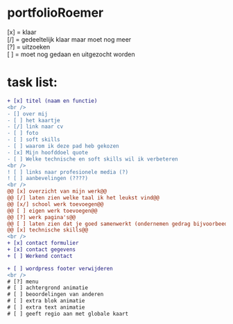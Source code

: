 # portfolioRoemer
[x] = klaar <br>
[/] = gedeeltelijk klaar maar moet nog meer <br>
[?] = uitzoeken <br>
[ ] = moet nog gedaan en uitgezocht worden <br> 
# task list:
```diff
+ [x] titel (naam en functie)
<br />
- [] over mij
- [ ] het kaartje
- [/] link naar cv
- [ ] foto
- [ ] soft skills
- [ ] waarom ik deze pad heb gekozen
- [x] Mijn hoofddoel quote
- [ ] Welke technische en soft skills wil ik verbeteren
<br />
! [ ] links naar profesionele media (?)
! [ ] aanbevelingen (????)
<br />
@@ [x] overzicht van mijn werk@@
@@ [/] laten zien welke taal ik het leukst vind@@
@@ [x/] school werk toevoegen@@
@@ [ ] eigen werk toevoegen@@
@@ [?] werk pagina's@@
@@ [ ] laten zien dat je goed samenwerkt (ondernemen gedrag bijvoorbeed)@@
@@ [x] technische skills@@ 
<br />
+ [x] contact formulier
+ [x] contact gegevens
+ [ ] Werkend contact

+ [ ] wordpress footer verwijderen
<br />
# [?] menu
# [ ] achtergrond animatie
# [ ] beoordelingen van anderen
# [ ] extra blok animatie
# [ ] extra text animatie
# [ ] geeft regio aan met globale kaart
```

